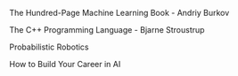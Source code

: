 The Hundred-Page Machine Learning Book - Andriy Burkov

The C++ Programming Language - Bjarne Stroustrup

Probabilistic Robotics

How to Build Your Career in AI
